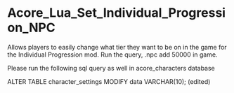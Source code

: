 # Acore_Lua_Set_Individual_Progression_NPC
Allows players to easily change what tier they want to be on in the game for the Individual Progression mod. Run the query, .npc add 50000 in game.

Please run the following sql query as well in acore_characters database

ALTER TABLE character_settings MODIFY data VARCHAR(10); (edited)

